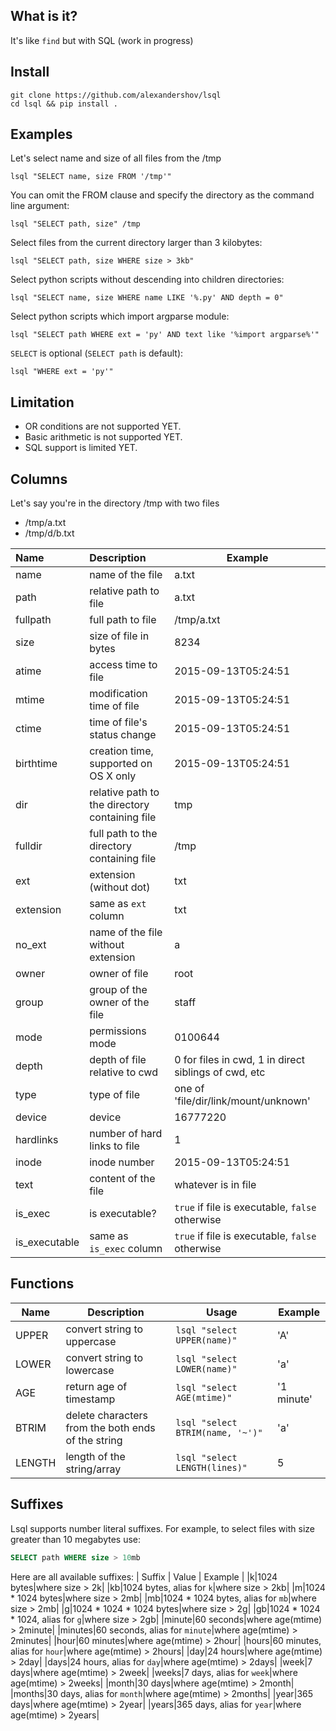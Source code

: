 ## What is it?
It's like `find` but with SQL (work in progress)

## Install
```shell
git clone https://github.com/alexandershov/lsql
cd lsql && pip install .
```

## Examples
Let's select name and size of all files from the /tmp
```shell
lsql "SELECT name, size FROM '/tmp'"
```

You can omit the FROM clause and specify the directory as the command line argument:
```shell
lsql "SELECT path, size" /tmp
```

Select files from the current directory larger than 3 kilobytes:
```shell
lsql "SELECT path, size WHERE size > 3kb"
```

Select python scripts without descending into children directories:
```shell
lsql "SELECT name, size WHERE name LIKE '%.py' AND depth = 0"
```

Select python scripts which import argparse module:
```shell
lsql "SELECT path WHERE ext = 'py' AND text like '%import argparse%'"
 ```
 
`SELECT` is optional (`SELECT path` is default):
```shell
lsql "WHERE ext = 'py'"
```
 
## Limitation
* OR conditions are not supported YET. 
* Basic arithmetic is not supported YET.
* SQL support is limited YET.
 
## Columns
Let's say you're in the directory /tmp with two files
* /tmp/a.txt
* /tmp/d/b.txt

| Name  | Description  | Example |
| :---- | :----------- | ----- |
| name | name of the file | a.txt |
| path | relative path to file | a.txt |
| fullpath | full path to file | /tmp/a.txt|
| size | size of file in bytes | 8234 |
| atime | access time to file | 2015-09-13T05:24:51 |
| mtime | modification time of file | 2015-09-13T05:24:51 |
| ctime | time of file's status change | 2015-09-13T05:24:51 |
| birthtime | creation time, supported on OS X only | 2015-09-13T05:24:51 |
| dir | relative path to the directory containing file| tmp |
| fulldir | full path to the directory containing file | /tmp |
| ext | extension (without dot) | txt |
| extension | same as `ext` column | txt |
| no_ext | name of the file without extension | a |
| owner | owner of file | root |
| group | group of the owner of the file | staff |
| mode | permissions mode | 0100644 |
| depth | depth of file relative to cwd | 0 for files in cwd, 1 in direct siblings of cwd, etc|
| type | type of file | one of 'file/dir/link/mount/unknown' |
| device | device | 16777220 |
| hardlinks | number of hard links to file | 1 |
| inode | inode number | 2015-09-13T05:24:51 |
| text | content of the file | whatever is in file |
| is_exec | is executable? | `true` if file is executable, `false` otherwise |
| is_executable | same as `is_exec` column | `true` if file is executable, `false` otherwise |

## Functions
| Name  | Description  | Usage | Example |
| ----  | -----------  | ----- | ------- |
| UPPER | convert string to uppercase | `lsql "select UPPER(name)"` | 'A' |
| LOWER | convert string to lowercase | `lsql "select LOWER(name)"` | 'a' |
| AGE | return age of timestamp | `lsql "select AGE(mtime)"` | '1 minute' |
| BTRIM | delete characters from the both ends of the string | `lsql "select BTRIM(name, '~')"` | 'a' |
| LENGTH | length of the string/array | `lsql "select LENGTH(lines)"` | 5 |


## Suffixes
Lsql supports number literal suffixes.
For example, to select files with size greater than 10 megabytes use: 
```sql
SELECT path WHERE size > 10mb
```

Here are all available suffixes:
| Suffix | Value | Example |
|k|1024 bytes|where size > 2k|
|kb|1024 bytes, alias for `k`|where size > 2kb|
|m|1024 * 1024 bytes|where size > 2mb|
|mb|1024 * 1024 bytes, alias for `mb`|where size > 2mb|
|g|1024 * 1024 * 1024 bytes|where size > 2g|
|gb|1024 * 1024 * 1024, alias for `g`|where size > 2gb|
|minute|60 seconds|where age(mtime) > 2minute|
|minutes|60 seconds, alias for `minute`|where age(mtime) > 2minutes|
|hour|60 minutes|where age(mtime) > 2hour|
|hours|60 minutes, alias for `hour`|where age(mtime) > 2hours|
|day|24 hours|where age(mtime) > 2day|
|days|24 hours, alias for `day`|where age(mtime) > 2days|
|week|7 days|where age(mtime) > 2week|
|weeks|7 days, alias for `week`|where age(mtime) > 2weeks|
|month|30 days|where age(mtime) > 2month|
|months|30 days, alias for `month`|where age(mtime) > 2months|
|year|365 days|where age(mtime) > 2year|
|years|365 days, alias for `year`|where age(mtime) > 2years|
